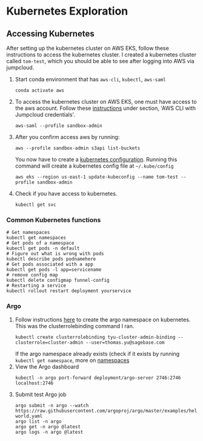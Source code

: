 # Kubernetes Exploration

## Accessing Kubernetes

After setting up the kubernetes cluster on AWS EKS, follow these instructions to access the kubernetes cluster.  I created a kubernetes cluster called `tom-test`, which you should be able to see after logging into AWS via jumpcloud.

1.  Start conda environment that has `aws-cli`, `kubectl`, `aws-saml`
    ```
    conda activate aws
    ```
1.  To access the kubernetes cluster on AWS EKS, one must have access to the aws account. Follow these [instructions](https://sagebionetworks.jira.com/wiki/spaces/IT/pages/405864455/Jumpcloud) under section, 'AWS CLI with Jumpcloud credentials'.
    ```
    aws-saml --profile sandbox-admin
    ```
1.  After you confirm access aws by running:
    ```
    aws --profile sandbox-admin s3api list-buckets
    ```
    You now have to create a [kubernetes configuration](https://docs.aws.amazon.com/eks/latest/userguide/create-kubeconfig.html).  Running this command will create a kubernetes config file at `~/.kube/config`
    ```
    aws eks --region us-east-1 update-kubeconfig --name tom-test --profile sandbox-admin
    ```
1. Check if you have access to kubernetes.
    ```
    kubectl get svc
    ```

### Common Kubernetes functions

```
# Get namespaces
kubectl get namespaces
# Get pods of a namespace
kubectl get pods -n default
# Figure out what is wrong with pods
kubectl describe pods podnamehere
# Get pods associated with a app
kubectl get pods -l app=servicename
# remove config map
kubectl delete configmap funnel-config
# Restarting a service
kubectl rollout restart deployment yourservice
```

### Argo

1. Follow instructions [here](https://argoproj.github.io/argo-workflows/quick-start/) to create the argo namespace on kubernetes. This was the clusterrolebinding command I ran.
    ```
    kubectl create clusterrolebinding tyu-cluster-admin-binding --clusterrole=cluster-admin --user=thomas.yu@sagebase.com
    ```
    If the argo namespace already exists (check if it exists by running `kubectl get namespace`, more on [namespaces](https://kubernetes.io/docs/concepts/overview/working-with-objects/namespaces/)
1. View the Argo dashboard
    ```
    kubectl -n argo port-forward deployment/argo-server 2746:2746
    localhost:2746
    ```
1. Submit test Argo job
    ```
    argo submit -n argo --watch https://raw.githubusercontent.com/argoproj/argo/master/examples/hello-world.yaml
    argo list -n argo
    argo get -n argo @latest
    argo logs -n argo @latest
    ```


